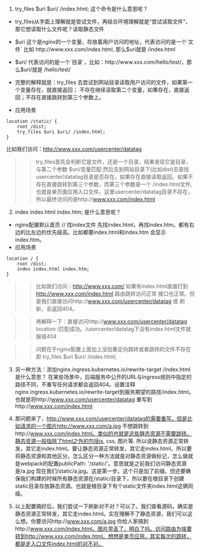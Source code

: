 1. try_files $uri $uri/ /index.html; 这个命令是什么意思呢？
* try_files从字面上理解就是尝试文件，再结合环境理解就是“尝试读取文件”，那它想读取什么文件呢？读取静态文件

* $uri 这个是nginx的一个变量，存放着用户访问的地址，代表访问的是一个`文件`
  比如 http://www.xxx.com/index.html, 那么$uri就是 /index.html
* $uri/ 代表访问的是一个`目录`，比如：http://www.xxx.com/hello/test/，那么$uri/就是 /hello/test/

* 完整的解释就是：try_files 去尝试到网站目录读取用户访问的文件，如果第一个变量存在，就直接返回；
不存在继续读取第二个变量，如果存在，直接返回；不存在直接跳转到第三个参数上。

* 应用场景
```
location /static/ {
	root /dist;
    try_files $uri $uri/ /index.html;
}
```
比如我们访问：http://www.xxx.com/usercenter/datatag

>>try_files首先会判断它是文件，还是一个目录，结果发现它是目录，与第二个参数 $uri/变量匹配.然后去到网站目录下(比如dist)去查找usercenter/datatag目录是否存在，如果存在直接读取返回。如果不存在直接跳转到第三个参数，而第三个参数是一个 /index.html文件,也就是单页面应用入口文件。这里usercenter/datatag目录不存在，所以最终访问的是http://www.xxx.com/index.html

2. index index.html index.htm; 是什么意思呢？
* nginx配置默认首页 // 找index文件 先找index.html，再找index.htm。都有右边的比左边的优先级高。比如都要index.html和index.htm 会显示index.htm。
* 应用场景
```
location / {
    root /dist;
    index index.html index.htm;
}
```

>>比如我们访问：http://www.xxx.com/  如果有index.html直接打到 http://www.xxx.com/index.html 路由跳转访问正常 接口也正常。但是我们直接访问http://www.xxx.com/usercenter/datatag 或 刷新，会返回404。

>>再解释一下：直接访问http://www.xxx.com/usercenter/datatag location /匹配成功。/usercenter/datatag下没有index.html文件就报错404

>>问题在于nginx配置上面加上没加重定向跳转或者跳转的文件不存在 即 try_files $uri $uri/ /index.html;

3. 另一种方法：添加nginx.ingress.kubernetes.io/rewrite-target /index.html 是什么意思？
在某些场景中，后端服务中公开的URL与Ingress规则中指定的路径不同，不重写任何请求都会返回404。设置注释nginx.ingress.kubernetes.io/rewrite-target到服务期望的路径/index.html。 也就是将http://www.xxx.com/usercenter/datatag 重写到http://www.xxx.com/index.html

4. 那问题来了，http://www.xxx.com/usercenter/datatag的需要重写，但是比如请求的一个图片http://www.xxx.com/a.jpg 不想跳转到http://www.xxx.com/index.html。类似的也就是这些静态资源不需要跳转。静态资源一般指除了html之外的包括js, css, 图片等.
所以说静态资源正常转发，其它走index.html。要让静态资源正常转发，其它走index.html，所以要将静态资源和其他区分。怎么区分一种方法就是对静态资源做标记，怎么做就是webpack的配置publicPath: '/static/'。意思就是之前我们访问静态资源是/a.jpg 现在我们/static/a.jpg。这是第一步。这个只是加了前缀。但还要确保我们构建的时候所有静态资源在/static/目录下，所以要在根目录下创建static目录存放静态资源。也就是根目录下有个static文件夹index.html这俩同级。

5. 以上配置搞好后，我们尝试一下刷新对不对？可以了。我们查看源码，确实是静态资源正常转发，其它走index.html。实在理解不了静态资源，我们可以这么想。你要访问http://www.xxx.com/a.jpg 你给人家搞到http://www.xxx.com/index.html。图片早丢了，明白了吗。访问路由为啥要转到http://www.xxx.com/index.html。想想是单页应用，其实每次的跳转，都是走入口文件index.html的对不对。
